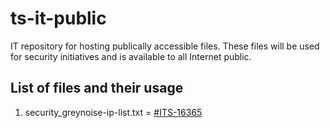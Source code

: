 # ts-it-public
IT repository for hosting publically accessible files. These files will be used for security initiatives and is available to all Internet public.

## List of files and their usage
1. security_greynoise-ip-list.txt = [#ITS-16365](https://thoughtspot.atlassian.net/browse/ITS-16365)
